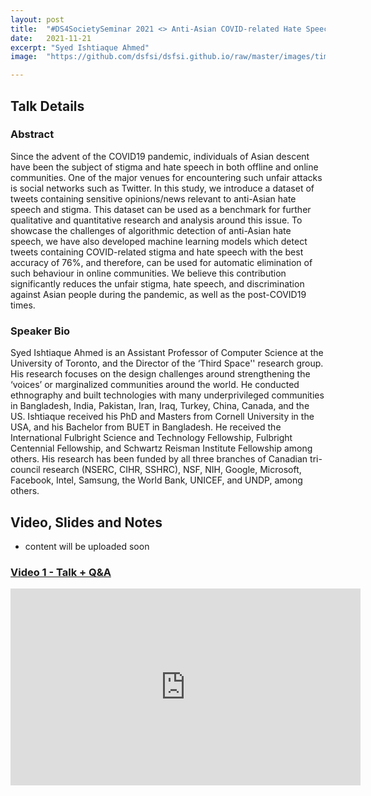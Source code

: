 ```yaml
---
layout: post
title:  "#DS4SocietySeminar 2021 <> Anti-Asian COVID-related Hate Speech and Stigma on Twitter: Dataset Creation to Algorithmic Detection"
date:   2021-11-21
excerpt: "Syed Ishtiaque Ahmed"
image:  "https://github.com/dsfsi/dsfsi.github.io/raw/master/images/timnit.png"

---
```


## Talk Details
### Abstract
Since the advent of the COVID19 pandemic, individuals of Asian descent have been the subject of stigma and hate speech in both offline and online communities. One of the major venues for encountering such unfair attacks is social networks such as Twitter. In this study, we introduce a dataset of tweets containing sensitive opinions/news relevant to anti-Asian hate speech and stigma. This dataset can be used as a benchmark for further qualitative and quantitative research and analysis around this issue. To showcase the challenges of algorithmic detection of anti-Asian hate speech, we have also developed machine learning models which detect tweets containing COVID-related stigma and hate speech with the best accuracy of 76%, and therefore, can be used for automatic elimination of such behaviour in online communities. We believe this contribution significantly reduces the unfair stigma, hate speech, and discrimination against Asian people during the pandemic, as well as the post-COVID19 times.


### Speaker Bio
Syed Ishtiaque Ahmed is an Assistant Professor of Computer Science at the University of Toronto, and the Director of the ‘Third Space'' research group. His research focuses on the design challenges around strengthening the ‘voices’ or marginalized communities around the world. He conducted ethnography and built technologies with many underprivileged communities in Bangladesh, India, Pakistan, Iran, Iraq, Turkey, China, Canada, and the US. Ishtiaque received his PhD and Masters from Cornell University in the USA, and his Bachelor from BUET in Bangladesh. He received the International Fulbright Science and Technology Fellowship, Fulbright Centennial Fellowship, and Schwartz Reisman Institute Fellowship among others. His research has been funded by all three branches of Canadian tri-council research (NSERC, CIHR, SSHRC), NSF, NIH, Google, Microsoft, Facebook, Intel, Samsung, the World Bank, UNICEF, and UNDP, among others.


## Video, Slides and Notes

* content will be uploaded soon

### [Video 1 - Talk + Q&A](https://youtu.be/Jo-KSbiQTfU)
<iframe width="560" height="315" src="https://www.youtube.com/embed/Jo-KSbiQTfU" title="YouTube video player" frameborder="0" allow="accelerometer; autoplay; clipboard-write; encrypted-media; gyroscope; picture-in-picture" allowfullscreen></iframe>

